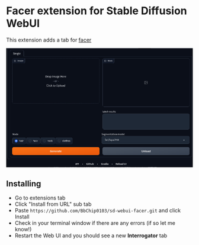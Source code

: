 # Facer extension for Stable Diffusion WebUI

This extension adds a tab for [facer](https://github.com/FacePerceiver/facer)



![facer tab screenshot](https://github.com/BbChip0103/sd-webui-facer/raw/main/images/facer_tab.png)


## Installing

* Go to extensions tab
* Click "Install from URL" sub tab
* Paste `https://github.com/BbChip0103/sd-webui-facer.git` and click Install
* Check in your terminal window if there are any errors (if so let me know!)
* Restart the Web UI and you should see a new **Interrogator** tab


<!-- ## API

The Facer exposes a simple API to interact with the extension which is 
documented on the /docs page under /facer/* (using --api flag when starting the Web UI)
* /facer/models
  * lists all available models for facer
* /facer/get-landmarks-mask
  * returns a segmentation mask for the given image, model and mode
* /facer/get-segmenattion-mask
  * returns a segmentation mask for the given image, model and mode -->
